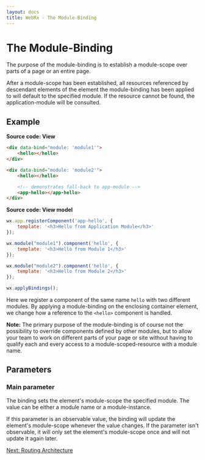 ```yaml
---
layout: docs
title: WebRx - The Module-Binding
---
```

# The Module-Binding

The purpose of the module-binding is to establish a module-scope over parts of a page or an entire page.

After a module-scope has been established, all resources referenced by descendant elements of the element
the module-binding has been applied to will default to the specified module. If the resource cannot be found, 
the application-module will be consulted.

## Example

<div class="panel panel-default" id="module-example1">
	<div class="panel-body">
		<div data-bind="module: 'module1'">
			<hello></hello>
		</div>
		<div data-bind="module: 'module2'">
			<hello></hello>
			<app-hello></app-hello>
		</div>
	</div>
</div>
  
<script type="text/javascript">
wx.app.registerComponent('app-hello', {
    template: '<h3>Hello from Application Module</h3>'
});

wx.module("module1").registerComponent('hello', {
    template: '<h3>Hello from Module 1</h3>'
});

wx.module("module2").registerComponent('hello', {
    template: '<h3>Hello from Module 2</h3>'
});

wx.applyBindings(undefined, document.getElementById('module-example1'));
</script>


**Source code: View**

```html
<div data-bind="module: 'module1'">
	<hello></hello>
</div>

<div data-bind="module: 'module2'">
	<hello></hello>

	<!-- demonstrates fall-back to app-module -->
	<app-hello></app-hello>
</div>
```

**Source code: View model**

```javascript
wx.app.registerComponent('app-hello', {
    template: '<h3>Hello from Application Module</h3>'
});

wx.module("module1").component('hello', {
    template: '<h3>Hello from Module 1</h3>'
});

wx.module("module2").component('hello', {
    template: '<h3>Hello from Module 2</h3>'
});

wx.applyBindings();
```

Here we register a component of the same name <code>hello</code> with two different modules. By applying a module-binding
on the enclosing container element, we change how a reference to the <code>&lt;hello&gt;</code> component is handled.

**Note:** The primary purpose of the module-binding is of course not the possibility to override components
defined by other modules, but to allow your team to work on different parts of your page or site
without having to qualify each and every access to a module-scoped-resource with a module name.

## Parameters

### Main parameter

The binding sets the element's module-scope the specified module. The value can be either a module name or a module-instance.

If this parameter is an observable value, the binding will update the element's module-scope whenever the value changes. 
If the parameter isn't observable, it will only set the element's module-scope once and will not update it again later.

<a class="next-topic" href="/docs/routing-overview.html#start">Next: Routing Architecture</a>